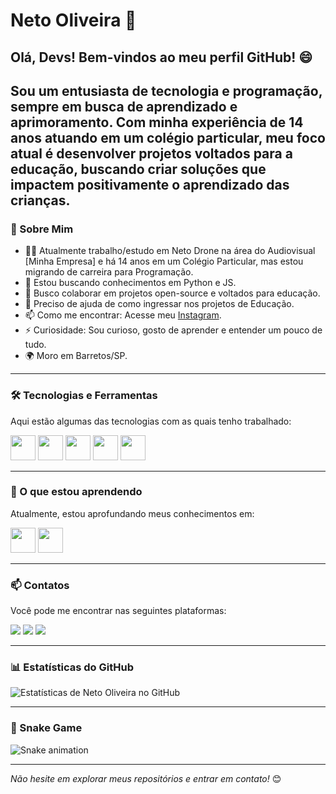 # Neto Oliveira 👋

## Olá, Devs! Bem-vindos ao meu perfil GitHub! 😄

Sou um entusiasta de tecnologia e programação, sempre em busca de aprendizado e aprimoramento. Com minha experiência de 14 anos atuando em um colégio particular, meu foco atual é desenvolver projetos voltados para a educação, buscando criar soluções que impactem positivamente o aprendizado das crianças.
---

### 🚀 Sobre Mim

*   👨‍💻 Atualmente trabalho/estudo em Neto Drone na área do Audiovisual [Minha Empresa] e há 14 anos em um Colégio Particular, mas estou migrando de carreira para Programação.
*   🌱 Estou buscando conhecimentos em Python e JS.
*   👯 Busco colaborar em projetos open-source e voltados para educação.
*   🤔 Preciso de ajuda de como ingressar nos projetos de Educação.
*   📫 Como me encontrar: Acesse meu [Instagram](https://instagram.com/netodrone).
*   ⚡ Curiosidade: Sou curioso, gosto de aprender e entender um pouco de tudo.
*   🌍 Moro em Barretos/SP.

---

### 🛠️ Tecnologias e Ferramentas

Aqui estão algumas das tecnologias com as quais tenho trabalhado:

<p align="left">
  <img loading="lazy" src="https://cdn.jsdelivr.net/gh/devicons/devicon/icons/html5/html5-original.svg" width="40" height="40"/>
  <img loading="lazy" src="https://cdn.jsdelivr.net/gh/devicons/devicon/icons/css3/css3-original.svg" width="40" height="40"/>
  <img loading="lazy" src="https://cdn.jsdelivr.net/gh/devicons/devicon/icons/javascript/javascript-original.svg" width="40" height="40"/>
  <img loading="lazy" src="https://cdn.jsdelivr.net/gh/devicons/devicon/icons/git/git-original.svg" width="40" height="40"/>
  <img loading="lazy" src="https://cdn.jsdelivr.net/gh/devicons/devicon/icons/github/github-original.svg" width="40" height="40"/>
  <!-- Adicione mais ícones conforme necessário -->
  <!-- Exemplo: <img loading="lazy" src="https://cdn.jsdelivr.net/gh/devicons/devicon/icons/react/react-original.svg" width="40" height="40"/> -->
</p>

---

### 🌱 O que estou aprendendo

Atualmente, estou aprofundando meus conhecimentos em:

<p align="left">
  <img loading="lazy" src="https://cdn.jsdelivr.net/gh/devicons/devicon/icons/java/java-original.svg" width="40" height="40"/> 
  <img loading="lazy" src="https://cdn.jsdelivr.net/gh/devicons/devicon/icons/linux/linux-original.svg" width="40" height="40"/>
  <!-- Adicione ícones do que você está aprendendo -->
</p>

---

### 📫 Contatos

Você pode me encontrar nas seguintes plataformas:

<div> 
  <a href="https://instagram.com/netodrone" target="_blank"><img loading="lazy" src="https://img.shields.io/badge/-Instagram-%23E4405F?style=for-the-badge&logo=instagram&logoColor=white" target="_blank"></a>
  <a href = "mailto:neto@netodrone.com.br"><img loading="lazy" src="https://img.shields.io/badge/Gmail-D14836?style=for-the-badge&logo=gmail&logoColor=white" target="_blank"></a>
  <a href="https://www.linkedin.com/in/netooliveira1/" target="_blank"><img loading="lazy" src="https://img.shields.io/badge/-LinkedIn-%230077B5?style=for-the-badge&logo=linkedin&logoColor=white" target="_blank"></a> 

</div>

---

### 📊 Estatísticas do GitHub

<!-- Você pode adicionar estatísticas do seu GitHub aqui usando ferramentas como https://github.com/anuraghazra/github-readme-stats -->

![Estatísticas de Neto Oliveira no GitHub](https://github-readme-stats.vercel.app/api?username=netodrone&show_icons=true&theme=radical)


---

### 🐍 Snake Game

<!-- Adicione a animação Snake aqui. Você precisa configurar uma GitHub Action no seu repositório de perfil (repositório com o mesmo nome do seu usuário) para gerar a imagem. -->
<!-- Veja mais em: https://github.com/platane/platane -->
![Snake animation](https://github.com/netodrone/netodrone/blob/output/github-contribution-grid-snake.svg)


---

*Não hesite em explorar meus repositórios e entrar em contato!* 😊 

